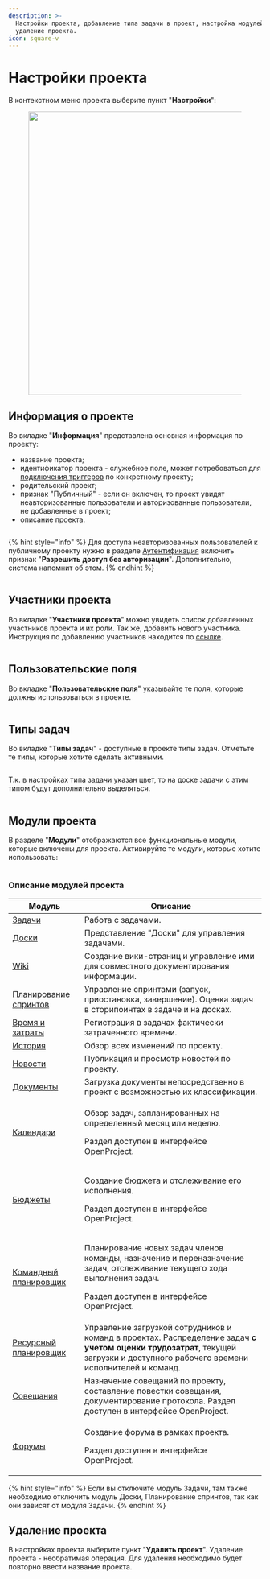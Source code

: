 ```yaml
---
description: >-
  Настройки проекта, добавление типа задачи в проект, настройка модулей,
  удаление проекта.
icon: square-v
---
```


# Настройки проекта

В контекстном меню проекта выберите пункт "**Настройки**":

<figure><img src="../../.gitbook/assets/image (241).png" alt="" width="563"><figcaption></figcaption></figure>

## Информация о проекте

Во вкладке "**Информация**" представлена основная информация по проекту:

* название проекта;
* идентификатор проекта - служебное поле, может потребоваться для [подключения триггеров](../../rukovodstvo-administratora/triggery/) по конкретному проекту;
* родительский проект;
* признак "Публичный" - если он включен, то проект увидят неавторизованные пользователи и авторизованные пользователи, не добавленные в проект;
* описание проекта.

<figure><img src="../../.gitbook/assets/image (248).png" alt=""><figcaption></figcaption></figure>

{% hint style="info" %}
Для доступа неавторизованных пользователей к публичному проекту нужно в разделе [Аутентификация](../../rukovodstvo-administratora/autentifikaciya/obshie-nastroiki.md) включить признак "**Разрешить доступ без авторизации**". Дополнительно, система напомнит об этом.
{% endhint %}

<figure><img src="../../.gitbook/assets/image (1104).png" alt=""><figcaption></figcaption></figure>

## Участники проекта

Во вкладке "**Участники проекта**" можно увидеть список добавленных участников проекта и их роли. Так же, добавить нового участника. Инструкция по добавлению участников находится по [ссылке](../uchastniki-proekta.md#dobavlenie-uchastnika).

<figure><img src="../../.gitbook/assets/image (245).png" alt=""><figcaption></figcaption></figure>

## Пользовательские поля

Во вкладке "**Пользовательские поля**" указывайте те поля, которые должны использоваться в проекте.

<figure><img src="../../.gitbook/assets/image (254).png" alt=""><figcaption></figcaption></figure>

## Типы задач

Во вкладке "**Типы задач**" - доступные в проекте типы задач. Отметьте те типы, которые хотите сделать активными.

<figure><img src="../../.gitbook/assets/image (249).png" alt=""><figcaption></figcaption></figure>

Т.к. в настройках типа задачи указан цвет, то на доске задачи с этим типом будут дополнительно выделяться.

<figure><img src="../../.gitbook/assets/image (996).png" alt=""><figcaption></figcaption></figure>

## Модули проекта

В разделе "**Модули**" отображаются все функциональные модули, которые включены для проекта. Активируйте те модули, которые хотите использовать:

<figure><img src="../../.gitbook/assets/image (251).png" alt=""><figcaption></figcaption></figure>

### Описание модулей проекта

| Модуль                                                                             | Описание                                                                                                                                                                          |
| ---------------------------------------------------------------------------------- | --------------------------------------------------------------------------------------------------------------------------------------------------------------------------------- |
| [Задачи](../zadachi/)                                                              | Работа с задачами.                                                                                                                                                                |
| [Доски](../doski/)                                                                 | Представление "Доски" для управления задачами.                                                                                                                                    |
| [Wiki](../wiki.md)                                                                 | Создание вики-страниц и управление ими для совместного документирования информации.                                                                                               |
| [Планирование спринтов](../versii-sprinty/)                                        | Управление спринтами (запуск, приостановка, завершение).  Оценка задач в сторипоинтах в задаче и на досках.                                                                       |
| [Время и затраты](../vremya-i-zatraty/)                                            | Регистрация в задачах фактически затраченного времени.                                                                                                                            |
| [История](../istoriya-proekta.md)                                                  | Обзор всех изменений по проекту.                                                                                                                                                  |
| [Новости](../novosti.md)                                                           | Публикация и просмотр новостей по проекту.                                                                                                                                        |
| [Документы](../dokumenty.md)                                                       | Загрузка документы непосредственно в проект с возможностью их классификации.                                                                                                      |
| [Календари](https://www.openproject.org/docs/user-guide/calendar/)                 | <p>Обзор задач, запланированных на определенный месяц или неделю.</p><p>Раздел доступен в интерфейсе OpenProject.</p>                                                             |
| [Бюджеты](https://www.openproject.org/docs/user-guide/budgets/)                    | <p>Создание бюджета и отслеживание его исполнения.</p><p>Раздел доступен в интерфейсе OpenProject.</p>                                                                            |
| [Командный планировщик](https://www.openproject.org/docs/user-guide/team-planner/) | <p>Планирование новых задач членов команды, назначение и переназначение задач, отслеживание текущего хода выполнения задач.</p><p>Раздел доступен в интерфейсе OpenProject.</p>   |
| [Ресурсный планировщик](../resursnyi-planirovshik.md)                              | Управление загрузкой сотрудников и команд в проектах. Распределение задач **с учетом оценки трудозатрат**, текущей загрузки и доступного рабочего времени исполнителей и команд.  |
| [Совещания](https://www.openproject.org/docs/user-guide/meetings/)                 | Назначение совещаний по проекту, составление повестки совещания, документирование протокола. Раздел доступен в интерфейсе OpenProject.                                            |
| [Форумы](https://www.openproject.org/docs/user-guide/forums/)                      | <p>Создание форума в рамках проекта.</p><p>Раздел доступен в интерфейсе OpenProject.</p>                                                                                          |

{% hint style="info" %}
Если вы отключите модуль Задачи, там также необходимо отключить модуль Доски, Планирование спринтов, так как они зависят от модуля Задачи.
{% endhint %}

## Удаление проекта

В настройках проекта выберите пункт "**Удалить проект**". Удаление проекта - необратимая операция. Для удаления необходимо будет повторно ввести название проекта.

<figure><img src="../../.gitbook/assets/image (253).png" alt=""><figcaption></figcaption></figure>
